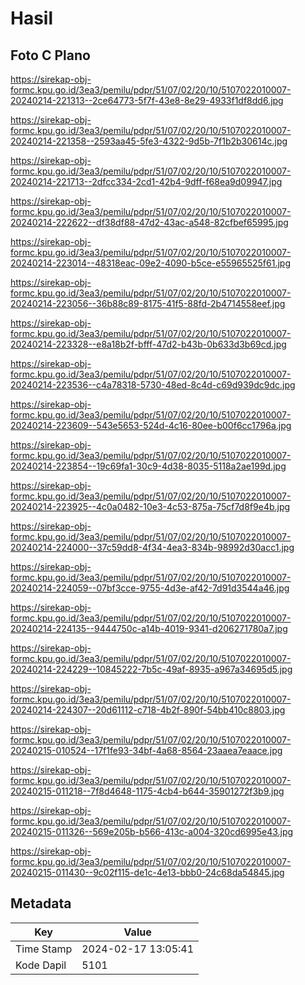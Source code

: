 # Hasil

## Foto C Plano

https://sirekap-obj-formc.kpu.go.id/3ea3/pemilu/pdpr/51/07/02/20/10/5107022010007-20240214-221313--2ce64773-5f7f-43e8-8e29-4933f1df8dd6.jpg

https://sirekap-obj-formc.kpu.go.id/3ea3/pemilu/pdpr/51/07/02/20/10/5107022010007-20240214-221358--2593aa45-5fe3-4322-9d5b-7f1b2b30614c.jpg

https://sirekap-obj-formc.kpu.go.id/3ea3/pemilu/pdpr/51/07/02/20/10/5107022010007-20240214-221713--2dfcc334-2cd1-42b4-9dff-f68ea9d09947.jpg

https://sirekap-obj-formc.kpu.go.id/3ea3/pemilu/pdpr/51/07/02/20/10/5107022010007-20240214-222622--df38df88-47d2-43ac-a548-82cfbef65995.jpg

https://sirekap-obj-formc.kpu.go.id/3ea3/pemilu/pdpr/51/07/02/20/10/5107022010007-20240214-223014--48318eac-09e2-4090-b5ce-e55965525f61.jpg

https://sirekap-obj-formc.kpu.go.id/3ea3/pemilu/pdpr/51/07/02/20/10/5107022010007-20240214-223056--36b88c89-8175-41f5-88fd-2b4714558eef.jpg

https://sirekap-obj-formc.kpu.go.id/3ea3/pemilu/pdpr/51/07/02/20/10/5107022010007-20240214-223328--e8a18b2f-bfff-47d2-b43b-0b633d3b69cd.jpg

https://sirekap-obj-formc.kpu.go.id/3ea3/pemilu/pdpr/51/07/02/20/10/5107022010007-20240214-223536--c4a78318-5730-48ed-8c4d-c69d939dc9dc.jpg

https://sirekap-obj-formc.kpu.go.id/3ea3/pemilu/pdpr/51/07/02/20/10/5107022010007-20240214-223609--543e5653-524d-4c16-80ee-b00f6cc1796a.jpg

https://sirekap-obj-formc.kpu.go.id/3ea3/pemilu/pdpr/51/07/02/20/10/5107022010007-20240214-223854--19c69fa1-30c9-4d38-8035-5118a2ae199d.jpg

https://sirekap-obj-formc.kpu.go.id/3ea3/pemilu/pdpr/51/07/02/20/10/5107022010007-20240214-223925--4c0a0482-10e3-4c53-875a-75cf7d8f9e4b.jpg

https://sirekap-obj-formc.kpu.go.id/3ea3/pemilu/pdpr/51/07/02/20/10/5107022010007-20240214-224000--37c59dd8-4f34-4ea3-834b-98992d30acc1.jpg

https://sirekap-obj-formc.kpu.go.id/3ea3/pemilu/pdpr/51/07/02/20/10/5107022010007-20240214-224059--07bf3cce-9755-4d3e-af42-7d91d3544a46.jpg

https://sirekap-obj-formc.kpu.go.id/3ea3/pemilu/pdpr/51/07/02/20/10/5107022010007-20240214-224135--9444750c-a14b-4019-9341-d206271780a7.jpg

https://sirekap-obj-formc.kpu.go.id/3ea3/pemilu/pdpr/51/07/02/20/10/5107022010007-20240214-224229--10845222-7b5c-49af-8935-a967a34695d5.jpg

https://sirekap-obj-formc.kpu.go.id/3ea3/pemilu/pdpr/51/07/02/20/10/5107022010007-20240214-224307--20d61112-c718-4b2f-890f-54bb410c8803.jpg

https://sirekap-obj-formc.kpu.go.id/3ea3/pemilu/pdpr/51/07/02/20/10/5107022010007-20240215-010524--17f1fe93-34bf-4a68-8564-23aaea7eaace.jpg

https://sirekap-obj-formc.kpu.go.id/3ea3/pemilu/pdpr/51/07/02/20/10/5107022010007-20240215-011218--7f8d4648-1175-4cb4-b644-35901272f3b9.jpg

https://sirekap-obj-formc.kpu.go.id/3ea3/pemilu/pdpr/51/07/02/20/10/5107022010007-20240215-011326--569e205b-b566-413c-a004-320cd6995e43.jpg

https://sirekap-obj-formc.kpu.go.id/3ea3/pemilu/pdpr/51/07/02/20/10/5107022010007-20240215-011430--9c02f115-de1c-4e13-bbb0-24c68da54845.jpg


## Metadata

| Key        | Value               |
| ---------- | ------------------- |
| Time Stamp | 2024-02-17 13:05:41 |
| Kode Dapil | 5101                |



